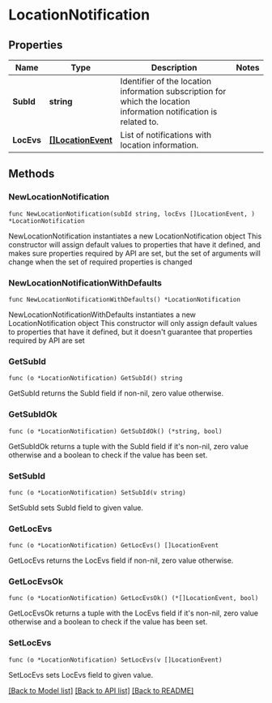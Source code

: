 # LocationNotification

## Properties

Name | Type | Description | Notes
------------ | ------------- | ------------- | -------------
**SubId** | **string** | Identifier of the location information subscription for which the location information notification is related to.  | 
**LocEvs** | [**[]LocationEvent**](LocationEvent.md) | List of notifications with location information. | 

## Methods

### NewLocationNotification

`func NewLocationNotification(subId string, locEvs []LocationEvent, ) *LocationNotification`

NewLocationNotification instantiates a new LocationNotification object
This constructor will assign default values to properties that have it defined,
and makes sure properties required by API are set, but the set of arguments
will change when the set of required properties is changed

### NewLocationNotificationWithDefaults

`func NewLocationNotificationWithDefaults() *LocationNotification`

NewLocationNotificationWithDefaults instantiates a new LocationNotification object
This constructor will only assign default values to properties that have it defined,
but it doesn't guarantee that properties required by API are set

### GetSubId

`func (o *LocationNotification) GetSubId() string`

GetSubId returns the SubId field if non-nil, zero value otherwise.

### GetSubIdOk

`func (o *LocationNotification) GetSubIdOk() (*string, bool)`

GetSubIdOk returns a tuple with the SubId field if it's non-nil, zero value otherwise
and a boolean to check if the value has been set.

### SetSubId

`func (o *LocationNotification) SetSubId(v string)`

SetSubId sets SubId field to given value.


### GetLocEvs

`func (o *LocationNotification) GetLocEvs() []LocationEvent`

GetLocEvs returns the LocEvs field if non-nil, zero value otherwise.

### GetLocEvsOk

`func (o *LocationNotification) GetLocEvsOk() (*[]LocationEvent, bool)`

GetLocEvsOk returns a tuple with the LocEvs field if it's non-nil, zero value otherwise
and a boolean to check if the value has been set.

### SetLocEvs

`func (o *LocationNotification) SetLocEvs(v []LocationEvent)`

SetLocEvs sets LocEvs field to given value.



[[Back to Model list]](../README.md#documentation-for-models) [[Back to API list]](../README.md#documentation-for-api-endpoints) [[Back to README]](../README.md)


